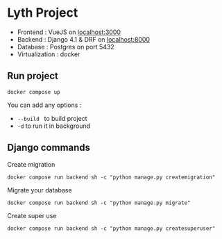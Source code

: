 # Lyth Project

- Frontend : VueJS on [localhost:3000](http://localhost:3000)
- Backend : Django 4.1 & DRF on [localhost:8000](http://localhost:8000)
- Database : Postgres on port 5432
- Virtualization : docker

## Run project

```shell
docker compose up
```
You can add any options :
- ```--build ``` to build project
- ```-d``` to run it in background

## Django commands
Create migration
```shell
docker compose run backend sh -c "python manage.py createmigration"
```

Migrate your database
```shell
docker compose run backend sh -c "python manage.py migrate" 
```

Create super use
```shell
docker compose run backend sh -c "python manage.py createsuperuser"
```
